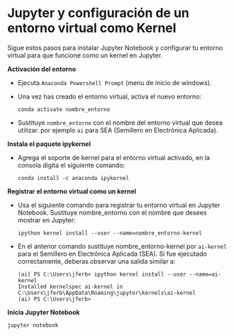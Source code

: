 # Jupyter y configuración de un entorno virtual como Kernel

Sigue estos pasos para instalar Jupyter Notebook y configurar tu entorno virtual para que funcione como un kernel en Jupyter.

**Activación del entorno**

- Ejecuta `Anaconda Powershell Prompt` (menu de inicio de windows).

- Una vez has creado el entorno virtual, activa el nuevo entorno:

    ```console
   conda activate nombre_entorno
   ```

- Sustituye `nombre_entorno` con el nombre del entorno virtual que desea utilizar. por ejemplo `ai` para SEA (Semillero en Electrónica Aplicada).
  
**Instala el paquete ipykernel**

- Agrega el soporte de kernel para el entorno virtual activado, en la consola digita el siguiente comando:

  ```console
  conda install -c anaconda ipykernel
  ```
  
**Registrar el entorno virtual como un kernel**

- Usa el siguiente comando para registrar tu entorno virtual en Jupyter Notebook. Sustituye nombre_entorno con el nombre que desees mostrar en Jupyter:

    ```console
    ipython kernel install --user --name=nombre_entorno-kernel
    ```

- En el anterior comando sustituye nombre_entorno-kernel por `ai-kernel` para el Semillero en Electrónica Aplicada (SEA). Si fue ejecutado correctamente, deberas observar una salida similar a:

    ```console
    (ai) PS C:\Users\jferb> ipython kernel install --user --name=ai-kernel
    Installed kernelspec ai-kernel in C:\Users\jferb\AppData\Roaming\jupyter\kernels\ai-kernel
    (ai) PS C:\Users\jferb>
    ```

**Inicia Jupyter Notebook**

   ```console
   jupyter notebook
   ```

